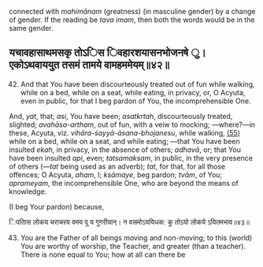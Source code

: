 connected with *mahimānam* (greatness) (in masculine gender) by a change of gender. If the reading be *tava imam*, then both the words would be in the same gender.

## यचावहासाथमसकृ तोऽिस िवहारशयासनभोजनषे ु। एकोऽथवाययुत तसमं तामये वामहममेयम्॥४२॥

42. And that You have been discourteously treated out of fun while walking, while on a bed, while on a seat, while eating, in privacy, or, O Acyuta, even in public, for that I beg pardon of You, the incomprehensible One.

And, *yat*, that; *asi*, You have been; *asatkrtah*, discourteously treated, slighted; *avahāsa-artham*, out of fun, with a veiw to mocking; —where?—in these, Acyuta, viz. *vihāra-śayyā-āsana-bhojanesu*, while walking, [\(55\)](#page--1-0) while on a bed, while on a seat, and while eating; —that You have been insulted *ekah*, in privacy, in the absence of others; *adhavā*, or; that You have been insulted *api*, even; *tatsamaksam*, in public, in the very presence of others (—*tat* being used as an adverb); *tat*, for that, for all those offences; O Acyuta, *aham*, I; *ksāmaye*, beg pardon; *tvām*, of You; *aprameyam*, the incomprehensible One, who are beyond the means of knowledge.

(I beg Your pardon) because,

िपतािस लोकय चराचरय वमय पू य गुगरीयान्। न वसमोऽययिधक: कु तोऽयो लोकये ऽयितमभाव॥४३॥

43. You are the Father of all beings moving and non-moving; to this (world) You are worthy of worship, the Teacher, and greater (than a teacher). There is none equal to You; how at all can there be